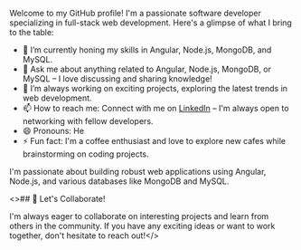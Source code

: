 
Welcome to my GitHub profile! I'm a passionate software developer specializing in full-stack web development. Here's a glimpse of what I bring to the table:

- 🌱 I’m currently honing my skills in Angular, Node.js, MongoDB, and MySQL.
- 💬 Ask me about anything related to Angular, Node.js, MongoDB, or MySQL – I love discussing and sharing knowledge!
- 🔭 I’m always working on exciting projects, exploring the latest trends in web development.
- 📫 How to reach me: Connect with me on [LinkedIn](https://in.linkedin.com/in/adithyan-c-l) – I'm always open to networking with fellow developers.
- 😄 Pronouns: He
- ⚡ Fun fact: I'm a coffee enthusiast and love to explore new cafes while brainstorming on coding projects.

I'm passionate about building robust web applications using Angular, Node.js, and various databases like MongoDB and MySQL.

<>## 🌟 Let's Collaborate!

I'm always eager to collaborate on interesting projects and learn from others in the community. If you have any exciting ideas or want to work together, don't hesitate to reach out!</>
